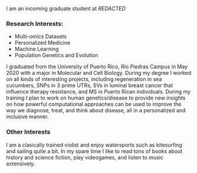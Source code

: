 I am an incoming graduate student at *REDACTED*

  ### Research Interests:
  * Multi-omics Datasets
  * Personalized Medicine
  * Machine Learning
  * Population Genetics and Evolution

I graduated from the University of Puerto Rico, Río Piedras Campus in May 2020 with a major in Molecular and Cell Biology. During my degree I worked on all kinds of interesting projects, including regeneration in sea cucumbers, SNPs in 3 prime UTRs, SVs in luminal breast cancer that influence therapy resistance, and MS in Puerto Rican individuals. During my training I plan to work on human genetics/disease to provide new insights on how powerful computational approaches can be used to improve the way we diagnose, treat, and think about disease, all in a personalized and inclusive manner. 

### Other Interests
I am a clasically trained violist and enjoy watersports such as kitesurfing and sailing quite a bit. In my spare time I like to read tons of books about history and science fiction, play videogames, and listen to music extensively.
